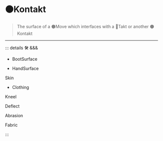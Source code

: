 # 🟠<move>Kontakt</move>

> The surface of a 🟠Move which interfaces with a 🔻Takt or another 🟠Kontakt

---

<!-- =================================================== -->
<!-- =================================================== -->
<!-- =================================================== -->
<!-- =================================================== -->
<!-- =================================================== -->
::: details 🛠 <dev>&&&</dev>

- BootSurface

- HandSurface

Skin

- Clothing

Kneel

Deflect

Abrasion

Fabric

:::
